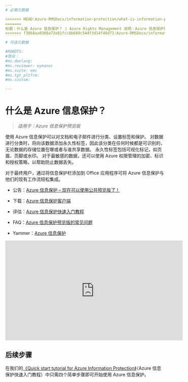 ```yaml
---
# 必需元数据

<<<<<<< HEAD:Azure-RMSDocs/information-protection/what-is-information-protection.md 标题：什么是 Azure 信息保护？ | Azure 信息保护说明：Azure 信息保护服务概述，现在为预览版。
=======
标题：什么是 Azure 信息保护？ | Azure Rights Management 说明：Azure 信息保护服务概述。
>>>>>>> f3868aa0309a72e81fcc8b689c544f3d14f46d71:Azure-RMSDocs/information-protection/what-is-information-protection-oldpreview.md 作者：cabailey 管理器：mbaldwin ms.date：2016/09/06 ms.topic：cle ms.prod：ms.service：rights-management ms.technology：techgroup-identity ms.assetid： <removed>

# 可选元数据

#ROBOTS:
#受众：
#ms.devlang:
#ms.reviewer: eymanor
#ms.suite: ems
#ms.tgt_pltfrm:
#ms.custom:

---
```


# 什么是 Azure 信息保护？

>*适用于：Azure 信息保护预览版*

使用 Azure 信息保护可以对文档和电子邮件进行分类、设置标签和保护。 对数据进行分类时，将向该数据添加永久性标签，因此该分类在任何时候都是可识别的，无论数据的存储位置在哪或者与谁共享数据。 永久性标签包括可视化标记，如页眉、页脚或水印。 对于最敏感的数据，还可以使用 Azure 权限管理的加密、标识和授权策略，以帮助防止数据丢失。 

对于最终用户，通过将信息保护栏添加到 Office 应用程序可将 Azure 信息保护与他们的现有工作流轻松集成。 

- 公告：[Azure 信息保护 – 现在可以使用公共预览版了！](https://blogs.technet.microsoft.com/enterprisemobility/2016/07/12/azure-information-protection-public-preview-available-now/)

- 下载：[Azure 信息保护客户端](https://www.microsoft.com/en-us/download/details.aspx?id=53018)

- 评估：[Azure 信息保护快速入门教程](infoprotect-quick-start-tutorial.md) 

- FAQ：[Azure 信息保护预览版的常见问题](faq.md)

- Yammer：[Azure 信息保护](https://www.yammer.com/askipteam/#/threads/inGroup?type=in_group&feedId=8652489&view=all)


<iframe width="560" height="315" src="https://www.youtube.com/embed/N9Ip0m6d3G0" frameborder="0" allowfullscreen></iframe>

## 后续步骤

在我们的[《Quick start tutorial for Azure Information Protection》](infoprotect-quick-start-tutorial.md)（Azure 信息保护快速入门教程）中只需四个简单步骤即可开始使用 Azure 信息保护。


<!--HONumber=Sep16_HO4-->


